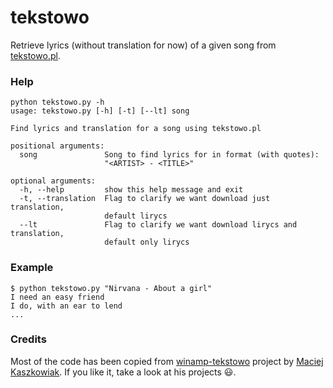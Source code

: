 # tekstowo

Retrieve lyrics (without translation for now) of a given song from
[tekstowo.pl](http://www.tekstowo.pl/).

### Help

```shell
python tekstowo.py -h
usage: tekstowo.py [-h] [-t] [--lt] song

Find lyrics and translation for a song using tekstowo.pl

positional arguments:
  song               Song to find lyrics for in format (with quotes):
                     "<ARTIST> - <TITLE>"

optional arguments:
  -h, --help         show this help message and exit
  -t, --translation  Flag to clarify we want download just translation,
                     default lirycs
  --lt               Flag to clarify we want download lirycs and translation,
                     default only lirycs

```

### Example

```
$ python tekstowo.py "Nirvana - About a girl"
I need an easy friend
I do, with an ear to lend
...
```

### Credits

Most of the code has been copied from
[winamp-tekstowo](https://github.com/asdfMaciej/winamp-tekstowo)
project by [Maciej Kaszkowiak](https://github.com/asdfMaciej). If you like it,
take a look at his projects :smiley:.
